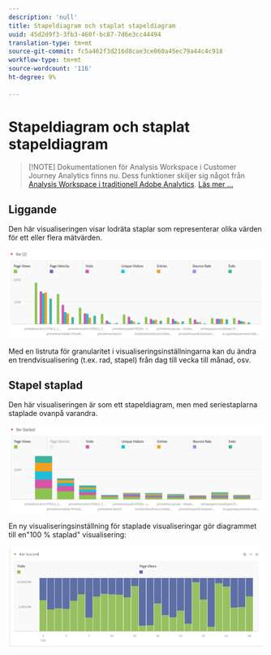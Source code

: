 ```yaml
---
description: 'null'
title: Stapeldiagram och staplat stapeldiagram
uuid: 45d2d9f3-3fb3-460f-bc87-7d6e3cc44494
translation-type: tm+mt
source-git-commit: fc5a462f3d216d8cae3ce060a45ec79a44c4c918
workflow-type: tm+mt
source-wordcount: '116'
ht-degree: 9%

---
```



# Stapeldiagram och staplat stapeldiagram

>[!NOTE] Dokumentationen för Analysis Workspace i Customer Journey Analytics finns nu. Dess funktioner skiljer sig något från [Analysis Workspace i traditionell Adobe Analytics](https://docs.adobe.com/content/help/en/analytics/analyze/analysis-workspace/home.html). [Läs mer …](/help/getting-started/cja-aa.md)

## Liggande

Den här visualiseringen visar lodräta staplar som representerar olika värden för ett eller flera mätvärden.

![](assets/bar.png)

Med en listruta för granularitet i visualiseringsinställningarna kan du ändra en trendvisualisering (t.ex. rad, stapel) från dag till vecka till månad, osv.

## Stapel staplad

Den här visualiseringen är som ett stapeldiagram, men med seriestaplarna staplade ovanpå varandra.

![](assets/bar-stacked.png)

En ny visualiseringsinställning för staplade visualiseringar gör diagrammet till en&quot;100 % staplad&quot; visualisering:

![](assets/stacked_100_percent.png)


